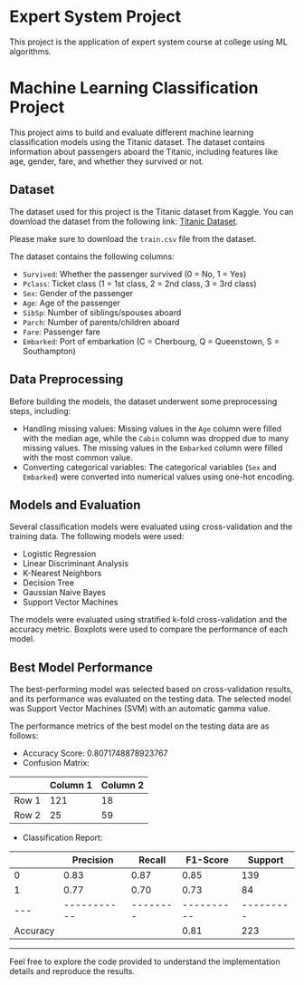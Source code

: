 # Expert System Project
This project is the application of expert system course at college using ML algorithms.

# Machine Learning Classification Project

This project aims to build and evaluate different machine learning classification models using the Titanic dataset. The dataset contains information about passengers aboard the Titanic, including features like age, gender, fare, and whether they survived or not.

## Dataset

The dataset used for this project is the Titanic dataset from Kaggle. You can download the dataset from the following link: [Titanic Dataset](https://www.kaggle.com/c/titanic/data?select=train.csv).

Please make sure to download the `train.csv` file from the dataset.

The dataset contains the following columns:

- `Survived`: Whether the passenger survived (0 = No, 1 = Yes)
- `Pclass`: Ticket class (1 = 1st class, 2 = 2nd class, 3 = 3rd class)
- `Sex`: Gender of the passenger
- `Age`: Age of the passenger
- `SibSp`: Number of siblings/spouses aboard
- `Parch`: Number of parents/children aboard
- `Fare`: Passenger fare
- `Embarked`: Port of embarkation (C = Cherbourg, Q = Queenstown, S = Southampton)

## Data Preprocessing

Before building the models, the dataset underwent some preprocessing steps, including:

- Handling missing values: Missing values in the `Age` column were filled with the median age, while the `Cabin` column was dropped due to many missing values. The missing values in the `Embarked` column were filled with the most common value.
- Converting categorical variables: The categorical variables (`Sex` and `Embarked`) were converted into numerical values using one-hot encoding.

## Models and Evaluation

Several classification models were evaluated using cross-validation and the training data. The following models were used:

- Logistic Regression
- Linear Discriminant Analysis
- K-Nearest Neighbors
- Decision Tree
- Gaussian Naive Bayes
- Support Vector Machines

The models were evaluated using stratified k-fold cross-validation and the accuracy metric. Boxplots were used to compare the performance of each model.

## Best Model Performance

The best-performing model was selected based on cross-validation results, and its performance was evaluated on the testing data. The selected model was Support Vector Machines (SVM) with an automatic gamma value.

The performance metrics of the best model on the testing data are as follows:

- Accuracy Score: 0.8071748878923767
- Confusion Matrix: 

|   | Column 1 | Column 2 |
|---|----------|----------|
| Row 1 | 121      | 18       |
| Row 2 | 25       | 59       |

- Classification Report: 

|   | Precision | Recall | F1-Score | Support |
|---|-----------|--------|----------|---------|
| 0 |   0.83    |  0.87  |   0.85   |   139   |
| 1 |   0.77    |  0.70  |   0.73   |   84    |
|---|-----------|--------|----------|---------|
| Accuracy  |           |        |   0.81   |   223   |


---

Feel free to explore the code provided to understand the implementation details and reproduce the results.




